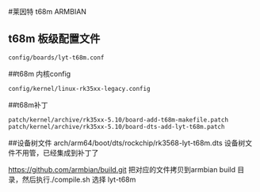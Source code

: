 #莱因特 t68m ARMBIAN

## t68m 板级配置文件
``` bash
config/boards/lyt-t68m.conf
```

##t68m 内核config
``` bash
config/kernel/linux-rk35xx-legacy.config
```

##t68m补丁
``` bash
patch/kernel/archive/rk35xx-5.10/board-add-t68m-makefile.patch
patch/kernel/archive/rk35xx-5.10/board-dts-add-lyt-t68m.patch
```


##设备树文件
arch/arm64/boot/dts/rockchip/rk3568-lyt-t68m.dts
设备树文件不用管，已经集成到补丁了

https://github.com/armbian/build.git
把对应的文件拷贝到armbian build 目录，然后执行./compile.sh
选择 lyt-t68m
